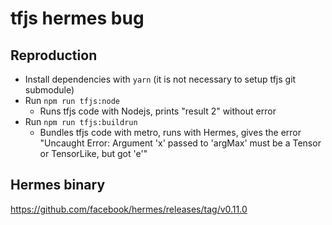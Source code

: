 # tfjs hermes bug

## Reproduction

- Install dependencies with `yarn` (it is not necessary to setup tfjs git submodule)
- Run `npm run tfjs:node`
  - Runs tfjs code with Nodejs, prints "result 2" without error
- Run `npm run tfjs:buildrun`
  - Bundles tfjs code with metro, runs with Hermes, gives the error "Uncaught Error: Argument 'x' passed to 'argMax' must be a Tensor or TensorLike, but got 'e'"

## Hermes binary

https://github.com/facebook/hermes/releases/tag/v0.11.0

